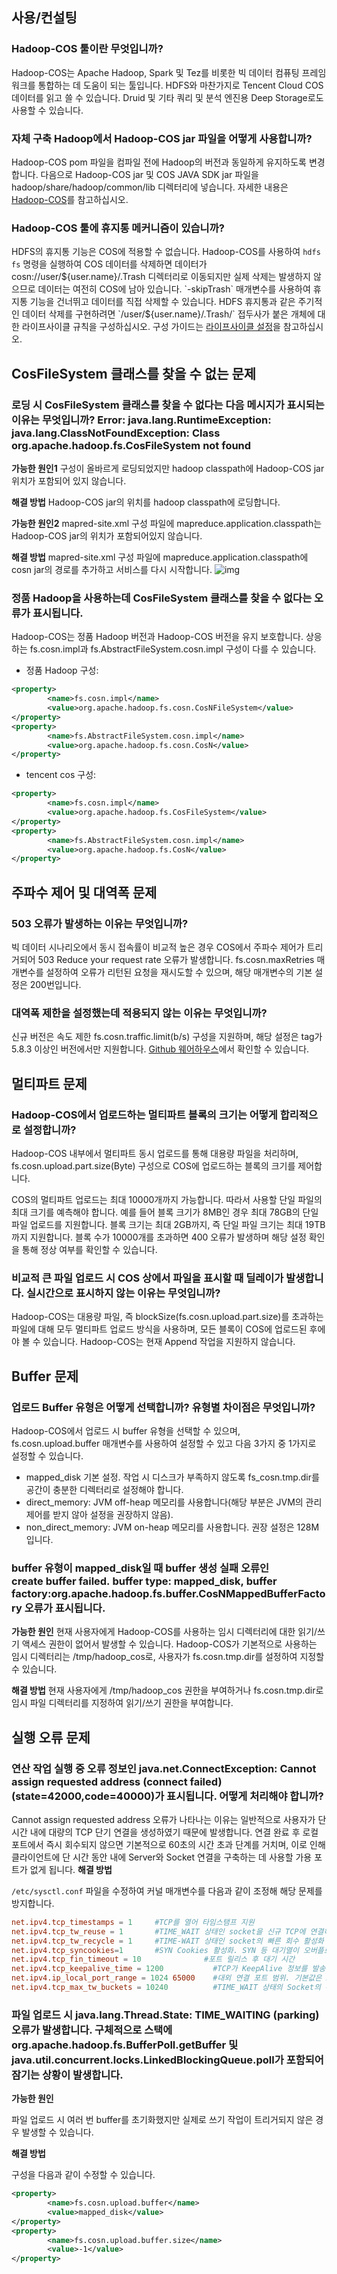 ## 사용/컨설팅

### Hadoop-COS 툴이란 무엇입니까?
Hadoop-COS는 Apache Hadoop, Spark 및 Tez를 비롯한 빅 데이터 컴퓨팅 프레임워크를 통합하는 데 도움이 되는 툴입니다. HDFS와 마찬가지로 Tencent Cloud COS 데이터를 읽고 쓸 수 있습니다. Druid 및 기타 쿼리 및 분석 엔진용 Deep Storage로도 사용할 수 있습니다.

### 자체 구축 Hadoop에서 Hadoop-COS jar 파일을 어떻게 사용합니까?

Hadoop-COS pom 파일을 컴파일 전에 Hadoop의 버전과 동일하게 유지하도록 변경합니다. 다음으로 Hadoop-COS jar 및 COS JAVA SDK jar 파일을 hadoop/share/hadoop/common/lib 디렉터리에 넣습니다. 자세한 내용은 [Hadoop-COS](https://intl.cloud.tencent.com/document/product/436/6884)를 참고하십시오.

### Hadoop-COS 툴에 휴지통 메커니즘이 있습니까?

HDFS의 휴지통 기능은 COS에 적용할 수 없습니다. Hadoop-COS를 사용하여 `hdfs fs` 명령을 실행하여 COS 데이터를 삭제하면 데이터가 cosn://user/${user.name}/.Trash 디렉터리로 이동되지만 실제 삭제는 발생하지 않으므로 데이터는 여전히 COS에 남아 있습니다. `-skipTrash` 매개변수를 사용하여 휴지통 기능을 건너뛰고 데이터를 직접 삭제할 수 있습니다. HDFS 휴지통과 같은 주기적인 데이터 삭제를 구현하려면 `/user/${user.name}/.Trash/` 접두사가 붙은 개체에 대한 라이프사이클 규칙을 구성하십시오. 구성 가이드는 [라이프사이클 설정](https://intl.cloud.tencent.com/document/product/436/14605)을 참고하십시오.


## CosFileSystem 클래스를 찾을 수 없는 문제
### 로딩 시 CosFileSystem 클래스를 찾을 수 없다는 다음 메시지가 표시되는 이유는 무엇입니까? Error: java.lang.RuntimeException: java.lang.ClassNotFoundException: Class org.apache.hadoop.fs.CosFileSystem not found

**가능한 원인1**
구성이 올바르게 로딩되었지만 hadoop classpath에 Hadoop-COS jar 위치가 포함되어 있지 않습니다.

**해결 방법**
Hadoop-COS jar의 위치를 hadoop classpath에 로딩합니다.

**가능한 원인2**
mapred-site.xml 구성 파일에 mapreduce.application.classpath는 Hadoop-COS jar의 위치가 포함되어있지 않습니다.

**해결 방법**
mapred-site.xml 구성 파일에 mapreduce.application.classpath에 cosn jar의 경로를 추가하고 서비스를 다시 시작합니다.
![img](https://qcloudimg.tencent-cloud.cn/raw/04c63beec0bc34272e9acaa78141c7a9.png)

### 정품 Hadoop을 사용하는데 CosFileSystem 클래스를 찾을 수 없다는 오류가 표시됩니다.

Hadoop-COS는 정품 Hadoop 버전과 Hadoop-COS 버전을 유지 보호합니다. 상응하는 fs.cosn.impl과 fs.AbstractFileSystem.cosn.impl 구성이 다를 수 있습니다.
- 정품 Hadoop 구성:
```xml
<property>
        <name>fs.cosn.impl</name>
        <value>org.apache.hadoop.fs.cosn.CosNFileSystem</value>
</property>
<property>
        <name>fs.AbstractFileSystem.cosn.impl</name>
        <value>org.apache.hadoop.fs.cosn.CosN</value>
</property>
```
- tencent cos 구성:
```xml
<property>
        <name>fs.cosn.impl</name>
        <value>org.apache.hadoop.fs.CosFileSystem</value>
</property>
<property>
        <name>fs.AbstractFileSystem.cosn.impl</name>
        <value>org.apache.hadoop.fs.CosN</value>
</property>
```

## 주파수 제어 및 대역폭 문제

### 503 오류가 발생하는 이유는 무엇입니까?
빅 데이터 시나리오에서 동시 접속률이 비교적 높은 경우 COS에서 주파수 제어가 트리거되어 503 Reduce your request rate 오류가 발생합니다. fs.cosn.maxRetries 매개변수를 설정하여 오류가 리턴된 요청을 재시도할 수 있으며, 해당 매개변수의 기본 설정은 200번입니다.

### 대역폭 제한을 설정했는데 적용되지 않는 이유는 무엇입니까?
신규 버전은 속도 제한 fs.cosn.traffic.limit(b/s) 구성을 지원하며, 해당 설정은 tag가 5.8.3 이상인 버전에서만 지원합니다. [Github 웨어하우스](https://github.com/tencentyun/hadoop-cos)에서 확인할 수 있습니다.

## 멀티파트 문제

### Hadoop-COS에서 업로드하는 멀티파트 블록의 크기는 어떻게 합리적으로 설정합니까?
Hadoop-COS 내부에서 멀티파트 동시 업로드를 통해 대용량 파일을 처리하며, fs.cosn.upload.part.size(Byte) 구성으로 COS에 업로드하는 블록의 크기를 제어합니다.

COS의 멀티파트 업로드는 최대 10000개까지 가능합니다. 따라서 사용할 단일 파일의 최대 크기를 예측해야 합니다. 예를 들어 블록 크기가 8MB인 경우 최대 78GB의 단일 파일 업로드를 지원합니다. 블록 크기는 최대 2GB까지, 즉 단일 파일 크기는 최대 19TB까지 지원합니다. 블록 수가 10000개를 초과하면 400 오류가 발생하며 해당 설정 확인을 통해 정상 여부를 확인할 수 있습니다.

### 비교적 큰 파일 업로드 시 COS 상에서 파일을 표시할 때 딜레이가 발생합니다. 실시간으로 표시하지 않는 이유는 무엇입니까?

Hadoop-COS는 대용량 파일, 즉 blockSize(fs.cosn.upload.part.size)를 초과하는 파일에 대해 모두 멀티파트 업로드 방식을 사용하며, 모든 블록이 COS에 업로드된 후에야 볼 수 있습니다. Hadoop-COS는 현재 Append 작업을 지원하지 않습니다.

## Buffer 문제

### 업로드 Buffer 유형은 어떻게 선택합니까? 유형별 차이점은 무엇입니까?
Hadoop-COS에서 업로드 시 buffer 유형을 선택할 수 있으며, fs.cosn.upload.buffer 매개변수를 사용하여 설정할 수 있고 다음 3가지 중 1가지로 설정할 수 있습니다.
 - mapped_disk 기본 설정. 작업 시 디스크가 부족하지 않도록 fs_cosn.tmp.dir를 공간이 충분한 디렉터리로 설정해야 합니다.
 - direct_memory: JVM off-heap 메모리를 사용합니다(해당 부분은 JVM의 관리 제어를 받지 않아 설정을 권장하지 않음).
 - non_direct_memory: JVM on-heap 메모리를 사용합니다. 권장 설정은 128M입니다.

### buffer 유형이 mapped_disk일 때 buffer 생성 실패 오류인 create buffer failed. buffer type: mapped_disk, buffer factory:org.apache.hadoop.fs.buffer.CosNMappedBufferFactory 오류가 표시됩니다.

**가능한 원인**
현재 사용자에게 Hadoop-COS를 사용하는 임시 디렉터리에 대한 읽기/쓰기 액세스 권한이 없어서 발생할 수 있습니다. Hadoop-COS가 기본적으로 사용하는 임시 디렉터리는 /tmp/hadoop_cos로, 사용자가 fs.cosn.tmp.dir를 설정하여 지정할 수 있습니다.

**해결 방법**
현재 사용자에게 /tmp/hadoop_cos 권한을 부여하거나 fs.cosn.tmp.dir로 임시 파일 디렉터리를 지정하여 읽기/쓰기 권한을 부여합니다.

## 실행 오류 문제

### 연산 작업 실행 중 오류 정보인 java.net.ConnectException: Cannot assign requested address (connect failed) (state=42000,code=40000)가 표시됩니다. 어떻게 처리해야 합니까?
Cannot assign requested address 오류가 나타나는 이유는 일반적으로 사용자가 단 시간 내에 대량의 TCP 단기 연결을 생성하였기 때문에 발생합니다. 연결 완료 후 로컬 포트에서 즉시 회수되지 않으면 기본적으로 60초의 시간 초과 단계를 거치며, 이로 인해 클라이언트에 단 시간 동안 내에 Server와 Socket 연결을 구축하는 데 사용할 가용 포트가 없게 됩니다.
**해결 방법**

`/etc/sysctl.conf` 파일을 수정하여 커널 매개변수를 다음과 같이 조정해 해당 문제를 방지합니다.
```conf
net.ipv4.tcp_timestamps = 1     #TCP를 열어 타임스탬프 지원
net.ipv4.tcp_tw_reuse = 1       #TIME_WAIT 상태인 socket을 신규 TCP에 연결하는 데 사용하도록 지원
net.ipv4.tcp_tw_recycle = 1     #TIME-WAIT 상태인 socket의 빠른 회수 활성화
net.ipv4.tcp_syncookies=1       #SYN Cookies 활성화. SYN 등 대기열이 오버플로우되는 경우 cookie를 활성화하여 처리해 소량의 SYN 공격을 방지합니다. 기본값은 0입니다.
net.ipv4.tcp_fin_timeout = 10              #포트 릴리스 후 대기 시간
net.ipv4.tcp_keepalive_time = 1200           #TCP가 KeepAlive 정보를 발송하는 빈도수. 기본값은 2시간이며 20분으로 수정합니다.
net.ipv4.ip_local_port_range = 1024 65000    #대외 연결 포트 범위. 기본값은 32768~61000이며 1024~65000으로 수정합니다.
net.ipv4.tcp_max_tw_buckets = 10240          #TIME_WAIT 상태의 Socket의 수량 제한. 해당 수량을 초과하는 경우 새로운 TIME_WAIT 소켓이 직접 릴리즈됩니다. 기본값은 180000이며, 해당 매개변수를 적합하게 낮추면 TIME_WAIT 상태의 Socket 수가 감소됩니다.
```

### 파일 업로드 시 java.lang.Thread.State: TIME_WAITING (parking) 오류가 발생합니다. 구체적으로 스택에 org.apache.hadoop.fs.BufferPoll.getBuffer 및 	java.util.concurrent.locks.LinkedBlockingQueue.poll가 포함되어 잠기는 상황이 발생합니다.

**가능한 원인**

파일 업로드 시 여러 번 buffer를 초기화했지만 실제로 쓰기 작업이 트리거되지 않은 경우 발생할 수 있습니다.

**해결 방법**

구성을 다음과 같이 수정할 수 있습니다.
```xml
<property>
        <name>fs.cosn.upload.buffer</name>
        <value>mapped_disk</value>
</property>
<property>
        <name>fs.cosn.upload.buffer.size</name>
        <value>-1</value>
</property>
```


